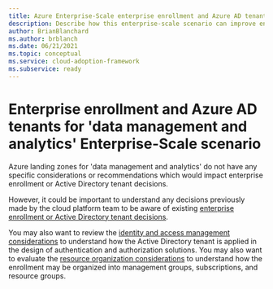 ```yaml
---
title: Azure Enterprise-Scale enterprise enrollment and Azure AD tenants for 'data management and analytics'
description: Describe how this enterprise-scale scenario can improve enterprise enrollment and Azure AD tenants of 'data management and analytics'
author: BrianBlanchard
ms.author: brblanch
ms.date: 06/21/2021
ms.topic: conceptual
ms.service: cloud-adoption-framework
ms.subservice: ready
---
```


# Enterprise enrollment and Azure AD tenants for 'data management and analytics' Enterprise-Scale scenario

Azure landing zones for 'data management and analytics' do not have any specific considerations or recommendations which would impact enterprise enrollment or Active Directory tenant decisions.

However, it could be important to understand any decisions previously made by the cloud platform team to be aware of existing [enterprise enrollment or Active Directory tenant decisions](../../ready/enterprise-scale/enterprise-enrollment-and-azure-ad-tenants.md).

You may also want to review the [identity and access management considerations](eslz-identity-and-access-management.md) to understand how the Active Directory tenant is applied in the design of authentication and authorization solutions. You may also want to evaluate the [resource organization considerations](eslz-resource-organization.md) to understand how the enrollment may be organized into management groups, subscriptions, and resource groups.
